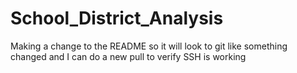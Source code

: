 # School_District_Analysis

Making a change to the README so it will look to git like something changed and I can do a new pull to verify SSH is working 
